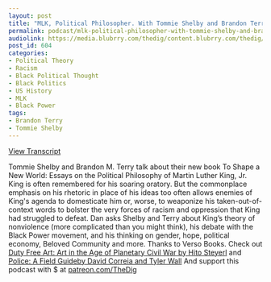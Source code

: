 ```yaml
---
layout: post
title: "MLK, Political Philosopher. With Tommie Shelby and Brandon Terry."
permalink: podcast/mlk-political-philosopher-with-tommie-shelby-and-brandon-terry/
audiolink: https://media.blubrry.com/thedig/content.blubrry.com/thedig/The_Dig_-_EP_96_-_ShelbyTerry.mp3
post_id: 604
categories: 
- Political Theory
- Racism
- Black Political Thought
- Black Politics
- US History
- MLK
- Black Power
tags: 
- Brandon Terry
- Tommie Shelby
---
```


[View Transcript](https://www.jacobinmag.com/2018/04/martin-luther-king-rhetoric-political-philosophy)



Tommie Shelby and Brandon M. Terry talk about their new book To Shape a New World: Essays on the Political Philosophy of Martin Luther King, Jr. King is often remembered for his soaring oratory. But the commonplace emphasis on his rhetoric in place of his ideas too often allows enemies of King's agenda to domesticate him or, worse, to weaponize his taken-out-of-context words to bolster the very forces of racism and oppression that King had struggled to defeat. Dan asks Shelby and Terry about King’s theory of nonviolence (more complicated than you might think), his debate with the Black Power movement, and his thinking on gender, hope, political economy, Beloved Community and more. Thanks to Verso Books. Check out [Duty Free Art: Art in the Age of Planetary Civil War by Hito Steyerl](versobooks.com/books/2553-duty-free-art) and [Police: A Field Guideby David Correia and Tyler Wall](versobooks.com/books/2530-police) And support this podcast with $ at [patreon.com/TheDig](http://www.patreon.com/TheDig) 



 

